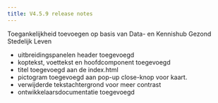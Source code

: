 ```yaml
---
title: V4.5.9 release notes
---
```


Toegankelijkheid toevoegen op basis van Data- en Kennishub Gezond Stedelijk Leven

- uitbreidingspanelen header toegevoegd
- koptekst, voettekst en hoofdcomponent toegevoegd
- titel toegevoegd aan de index.html
- pictogram toegevoegd aan pop-up close-knop voor kaart.
- verwijderde tekstachtergrond voor meer contrast
- ontwikkelaarsdocumentatie toegevoegd
